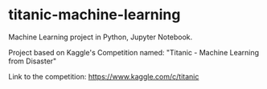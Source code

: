 # titanic-machine-learning
Machine Learning project in Python, Jupyter Notebook.

Project based on Kaggle's Competition named: "Titanic - Machine Learning from Disaster"

Link to the competition: https://www.kaggle.com/c/titanic
